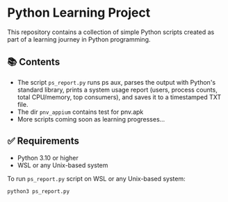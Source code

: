 # Python Learning Project

This repository contains a collection of simple Python scripts created as part of a learning journey in Python programming.

## 📚 Contents

- The script `ps_report.py` runs ps aux, parses the output with Python's standard library, 
prints a system usage report (users, process counts, total CPU/memory, top consumers), 
and saves it to a timestamped TXT file.
- The dir `pnv_appium` contains test for pnv.apk
- More scripts coming soon as learning progresses...

## ✅ Requirements
- Python 3.10 or higher
- WSL or any Unix-based system

To run `ps_report.py` script on WSL or any Unix-based system:
```bash
python3 ps_report.py